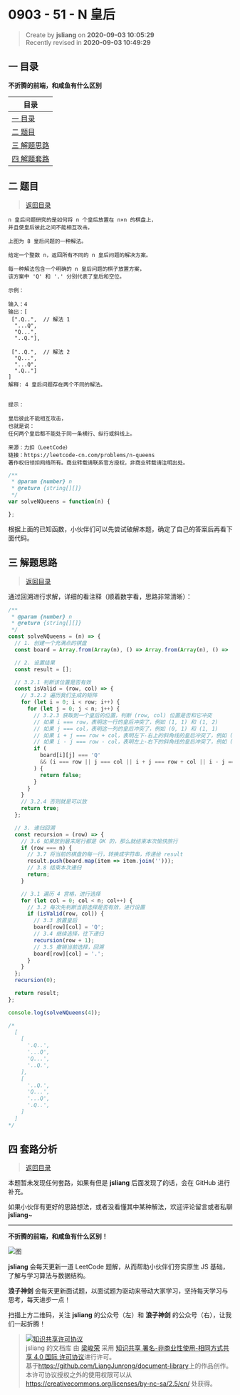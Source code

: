 0903 - 51 - N 皇后
===

> Create by **jsliang** on **2020-09-03 10:05:29**  
> Recently revised in **2020-09-03 10:49:29**

## <a name="chapter-one" id="chapter-one"></a>一 目录

**不折腾的前端，和咸鱼有什么区别**

| 目录 |
| --- |
| [一 目录](#chapter-one) |
| <a name="catalog-chapter-two" id="catalog-chapter-two"></a>[二 题目](#chapter-two) |
| <a name="catalog-chapter-three" id="catalog-chapter-three"></a>[三 解题思路](#chapter-three) |
| <a name="catalog-chapter-four" id="catalog-chapter-four"></a>[四 解题套路](#chapter-four) |

## <a name="chapter-two" id="chapter-two"></a>二 题目

> [返回目录](#chapter-one)

```
n 皇后问题研究的是如何将 n 个皇后放置在 n×n 的棋盘上，
并且使皇后彼此之间不能相互攻击。

上图为 8 皇后问题的一种解法。

给定一个整数 n，返回所有不同的 n 皇后问题的解决方案。

每一种解法包含一个明确的 n 皇后问题的棋子放置方案，
该方案中 'Q' 和 '.' 分别代表了皇后和空位。

示例：

输入：4
输出：[
 [".Q..",  // 解法 1
  "...Q",
  "Q...",
  "..Q."],

 ["..Q.",  // 解法 2
  "Q...",
  "...Q",
  ".Q.."]
]
解释: 4 皇后问题存在两个不同的解法。
 

提示：

皇后彼此不能相互攻击，
也就是说：
任何两个皇后都不能处于同一条横行、纵行或斜线上。

来源：力扣（LeetCode）
链接：https://leetcode-cn.com/problems/n-queens
著作权归领扣网络所有。商业转载请联系官方授权，非商业转载请注明出处。
```

```js
/**
 * @param {number} n
 * @return {string[][]}
 */
var solveNQueens = function(n) {

};
```

根据上面的已知函数，小伙伴们可以先尝试破解本题，确定了自己的答案后再看下面代码。

## <a name="chapter-three" id="chapter-three"></a>三 解题思路

> [返回目录](#chapter-one)

通过回溯进行求解，详细的看注释（顺着数字看，思路非常清晰）：

```js
/**
 * @param {number} n
 * @return {string[][]}
 */
const solveNQueens = (n) => {
  // 1. 创建一个充满点的棋盘
  const board = Array.from(Array(n), () => Array.from(Array(n), () => '.'));

  // 2. 设置结果
  const result = [];

  // 3.2.1 判断该位置是否有效
  const isValid = (row, col) => {
    // 3.2.2 遍历我们生成的矩阵
    for (let i = 0; i < row; i++) {
      for (let j = 0; j < n; j++) {
        // 3.2.3 获取到一个皇后的位置，判断 (row, col) 位置是否和它冲突
        // 如果 i === row，表明这一行的皇后冲突了，例如 (1, 1) 和 (1, 2)
        // 如果 j === col，表明这一列的皇后冲突了，例如 (0, 1) 和 (1, 1)
        // 如果 i + j === row + col，表明左下-右上的斜角线的皇后冲突了，例如 (2, 1) 和 (1, 2)
        // 如果 i - j === row - col，表明左上-右下的斜角线的皇后冲突了，例如 (1, 1) 和 (2, 2)
        if (
          board[i][j] === 'Q'
          && (i === row || j === col || i + j === row + col || i - j === row - col)
        ) {
          return false;
        }
      }
    }
    // 3.2.4 否则就是可以放
    return true;
  };

  // 3. 递归回溯
  const recursion = (row) => {
    // 3.6 如果放到最末尾行都是 OK 的，那么就结束本次愉快旅行
    if (row === n) {
      // 3.7 将当前的棋盘的每一行，转换成字符串，传递给 result
      result.push(board.map(item => item.join('')));
      // 3.8 结束本次递归
      return;
    }

    // 3.1 遍历 4 宫格，进行选择
    for (let col = 0; col < n; col++) {
      // 3.2 每次先判断当前选择是否有效，进行设置
      if (isValid(row, col)) {
        // 3.3 放置皇后
        board[row][col] = 'Q';
        // 3.4 继续选择，往下递归
        recursion(row + 1);
        // 3.5 撤销当前选择，回溯
        board[row][col] = '.';
      }
    }
  };
  recursion(0);

  return result;
};

console.log(solveNQueens(4));

/*
  [
    [
      '.Q..',
      '...Q',
      'Q...',
      '..Q.',
    ],
    [
      '..Q.',
      'Q...',
      '...Q',
      '.Q..',
    ]
  ]
*/
```

## <a name="chapter-four" id="chapter-four"></a>四 套路分析

> [返回目录](#chapter-one)

本题暂未发现任何套路，如果有但是 **jsliang** 后面发现了的话，会在 GitHub 进行补充。

如果小伙伴有更好的思路想法，或者没看懂其中某种解法，欢迎评论留言或者私聊 **jsliang**~

---

**不折腾的前端，和咸鱼有什么区别！**

![图](https://github.com/LiangJunrong/document-library/blob/master/public-repertory/img/z-index-small.png?raw=true)

**jsliang** 会每天更新一道 LeetCode 题解，从而帮助小伙伴们夯实原生 JS 基础，了解与学习算法与数据结构。

**浪子神剑** 会每天更新面试题，以面试题为驱动来带动大家学习，坚持每天学习与思考，每天进步一点！

扫描上方二维码，关注 **jsliang** 的公众号（左）和 **浪子神剑** 的公众号（右），让我们一起折腾！

> <a rel="license" href="http://creativecommons.org/licenses/by-nc-sa/4.0/"><img alt="知识共享许可协议" style="border-width:0" src="https://i.creativecommons.org/l/by-nc-sa/4.0/88x31.png" /></a><br /><span xmlns:dct="http://purl.org/dc/terms/" property="dct:title">jsliang 的文档库</span> 由 <a xmlns:cc="http://creativecommons.org/ns#" href="https://github.com/LiangJunrong/document-library" property="cc:attributionName" rel="cc:attributionURL">梁峻荣</a> 采用 <a rel="license" href="http://creativecommons.org/licenses/by-nc-sa/4.0/">知识共享 署名-非商业性使用-相同方式共享 4.0 国际 许可协议</a>进行许可。<br />基于<a xmlns:dct="http://purl.org/dc/terms/" href="https://github.com/LiangJunrong/document-library" rel="dct:source">https://github.com/LiangJunrong/document-library</a>上的作品创作。<br />本许可协议授权之外的使用权限可以从 <a xmlns:cc="http://creativecommons.org/ns#" href="https://creativecommons.org/licenses/by-nc-sa/2.5/cn/" rel="cc:morePermissions">https://creativecommons.org/licenses/by-nc-sa/2.5/cn/</a> 处获得。
